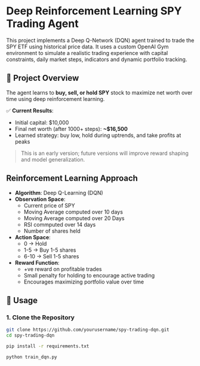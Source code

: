 # Deep Reinforcement Learning SPY Trading Agent

This project implements a Deep Q-Network (DQN) agent trained to trade the SPY ETF using historical price data. It uses a custom OpenAI Gym environment to simulate a realistic trading experience with capital constraints, daily market steps, indicators and dynamic portfolio tracking.

## 🚀 Project Overview

The agent learns to **buy, sell, or hold SPY** stock to maximize net worth over time using deep reinforcement learning.

✅ **Current Results**:
- Initial capital: $10,000  
- Final net worth (after 1000+ steps): **~$16,500**  
- Learned strategy: buy low, hold during uptrends, and take profits at peaks

> This is an early version; future versions will improve reward shaping and model generalization.

## Reinforcement Learning Approach

- **Algorithm**: Deep Q-Learning (DQN)
- **Observation Space**:
  - Current price of SPY
  - Moving Average computed over 10 days
  - Moving Average computed over 20 Days
  - RSI commputed over 14 days
  - Number of shares held
- **Action Space**:
  - 0 → Hold
  - 1-5 → Buy 1-5 shares
  - 6-10 → Sell 1-5 shares
- **Reward Function**:
  - +ve reward on profitable trades
  - Small penalty for holding to encourage active trading
  - Encourages maximizing portfolio value over time

## 🧪 Usage

### 1. Clone the Repository
```bash
git clone https://github.com/yourusername/spy-trading-dqn.git
cd spy-trading-dqn
```
```bash
pip install -r requirements.txt
```
```bash
python train_dqn.py
```

